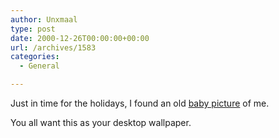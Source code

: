 ```yaml
---
author: Unxmaal
type: post
date: 2000-12-26T00:00:00+00:00
url: /archives/1583
categories:
  - General

---
```

Just in time for the holidays, I found an old [baby picture][1] of me. 

You all want this as your desktop wallpaper.

 [1]: images/babyunx.jpg "aww how cute"